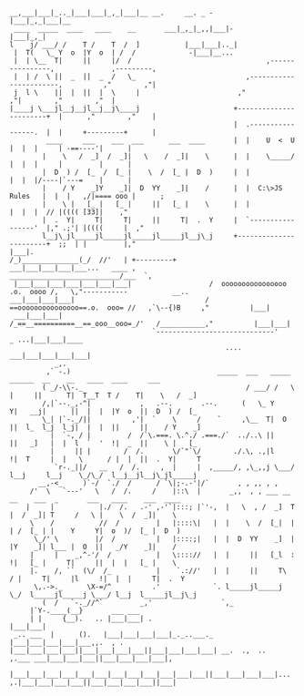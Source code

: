
 
                
                                         __,___|___|_.._|___|___|_,_|___|__ __.     __. _ -           |___|_,_|___|__
	 ____  _____  ____   ____    __       ___|_,_|_,,|___|-						|___|_,_|
	l    j/ ___/ /    T /    T  /  ]           |___|___|.._|                    
	 |  T(   \_ Y  o  |Y  o  | /  /             -|___|__...
 	 |  | \__  T|     ||     |/  /                                 ,----------------,              ,---------,
	 |  | /  \ ||  _  ||  _  /   \_                           ,-----------------------,          ,"        ,"|
 	 j  l \    ||  |  ||  |  \     |                        ,"                      ,"|        ,"        ,"  |
	|____j \___jl__j__jl__j__j\____j                       +-----------------------+  |      ,"        ,"    |
                                                           |  .-----------------.  |  |     +---------+      |
             ____     ___    ___  ___      ___  ____       |  |    U  <  U      |  |  |     | -==----'|      |
            |    \   /  _]  /  _]|   \    /  _]|    \      |  |    \_____/      |  |  |     |         |      |
            |  D  ) /  [_  /  [_ |    \  /  [_ |  D  )     |  |                 |  |  |/----|`---=    |      |
            |    / Y    _]Y    _]|  D  YY    _]|    /      |  |  C:\>JS Rules   |  |  |   ,/|==== ooo |      ;          
            |    \ |   [_ |   [_ |     ||   [_ |    \      |  |                 |  |  |  // |(((( [33]|    ,"
            |  .  Y|     T|     T|     ||     T|  .  Y     |  `-----------------'  |," .;'| |((((     |  ," 
            l__j\_jl_____jl_____jl_____jl_____jl__j\_j     +-----------------------+  ;;  | |         |,"     
    |___|.                                                    /_)______________(_/  //'   | +---------+            
    ___|___|___|___|___...   ____ ,                     ___________________________/___  `,                         
     |___|___|___|___|___|___|___|                   /  oooooooooooooooo  .o.  oooo /,   \,"-----------           __..
    ___|___|___|___|                                / ==ooooooooooooooo==.o.  ooo= //   ,`\--{)B     ,"          |___| 
     ___|___|___|                                  /_==__==========__==_ooo__ooo=_/'   /___________,"          |___|___| 
				                       `-----------------------------'                  _ ...|___|___|____ 
  										                 ....   ___|___|___|___|___|
	           _,.                                                                                 
	         ,` -.)	     			                   _____  ___   _____  ______  __    __   ____  ____     ___
	        ( _/-\\-._                                        / ___/ /   \ |     ||      T|  T__T  T /    T|    \   /  _]
	        /,|`--._,-^|            ,   .--.       .--.      (   \_ Y     Y|   __j|      ||  |  |  |Y  o  ||  D  ) /  [_
	        \_| |`-._/||          ,'|  `    \     /    `     ,\__  T|  O  ||  l_  l_j  l_j|  |  |  ||     ||    / Y    _]
	          |  `-, / |         /  /`\.===. \.^./ .===./`  ../..\ ||     ||   _]   |  |  l  `  '  !|  _  ||    \ |   [_
	          |     || |        /  /.       \/`"`\/        ./.\, .,|l     !|  T     |  |   \      / |  |  ||  .  Y|     T
	           `r-._||/   __   /  /.     ,  |     |  ,_____/, ,\_,,j \___/ l__j     l__j    \_/\_/  l__j__jl__j\_jl_____j
	       __,-<_     )`-/  `./  /      / `\|;-.-'|/`       , , ,, , ,
	     /'  \   `---'   \   /  /.     /    |::\  |       _,,  , , ___ __ __    ___  _       ___   ____    ___  ____
	    |     |           |./  /.   .-' ,-'`|:::; |`'-,  |   \  , /  _]  T  |  /  _]| T     /   \ |    \  /  _]|    \
	     \    /           //  /         |   |::::\|   |  |    \  /  [_|  |  | /  [_ | |    Y     Y|  o  )/  [_ |  D  )
          \_/' \         |/  /          |   |::::;|   |  |  D  YY    _]  |  |Y    _]| l___ |  O  ||   _/Y    _]|    /
	     |     |    _,^-'/  /           |   \:::://   |  |     ||   [_l  :  !|   [_ |     T|     ||  |  |   [_ |    \
	     |.    /, ``  (\/  /_           |    `.://'   |  |     ||     T\   / |     T|     |l     !|  |  |     T|  .  Y
          \,.->._      \X-=/^          .'             `. l_____jl_____j \_/  l_____jl_____j \___/ l__j  l_____jl__j\_j
	        (  /   `-._//^`         _,'                 `,_
		 |`Y-.____(__}       ___ ___
		 | |     {__).   .. |___|___| .                                                  |___|___|
	 _.. ___  |      ().   |___|___|___|___|_._..___._				    |___|___|___|___|___,,.  , .
	|___|___|___|___||___|___|___|___||___|___|___|___| __.  .,  ..          ,.___ ___|___|___|___||___|___|___|___|,
      |___|___|___|___|___|___|___|___|___|___|___|___||___|___|___|___|...  ,.|___|___|___|___||___|___|___|___||___|
		
